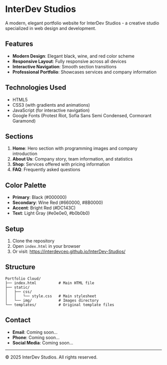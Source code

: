 # InterDev Studios

A modern, elegant portfolio website for InterDev Studios - a creative studio specialized in web design and development.

## Features

- **Modern Design**: Elegant black, wine, and red color scheme
- **Responsive Layout**: Fully responsive across all devices
- **Interactive Navigation**: Smooth section transitions
- **Professional Portfolio**: Showcases services and company information

## Technologies Used

- HTML5
- CSS3 (with gradients and animations)
- JavaScript (for interactive navigation)
- Google Fonts (Protest Riot, Sofia Sans Semi Condensed, Cormorant Garamond)

## Sections

1. **Home**: Hero section with programming images and company introduction
2. **About Us**: Company story, team information, and statistics
3. **Shop**: Services offered with pricing information
4. **FAQ**: Frequently asked questions

## Color Palette

- **Primary**: Black (#000000)
- **Secondary**: Wine Red (#660000, #8B0000)
- **Accent**: Bright Red (#DC143C)
- **Text**: Light Gray (#e0e0e0, #b0b0b0)

## Setup

1. Clone the repository
2. Open `index.html` in your browser
3. Or visit: https://interdevceo.github.io/InterDev-Studios/

## Structure

```
Portfolio Cloud/
├── index.html          # Main HTML file
├── static/
│   ├── css/
│   │   └── style.css   # Main stylesheet
│   └── img/            # Images directory
└── templates/          # Original template files
```

## Contact

- **Email**: Coming soon...
- **Phone**: Coming soon...
- **Social Media**: Coming soon...

---

© 2025 InterDev Studios. All rights reserved. 